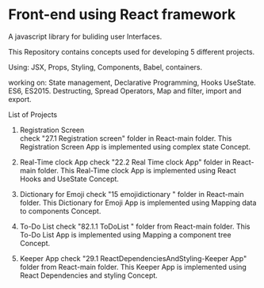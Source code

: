 # Front-end using React framework
 A javascript library for buliding user Interfaces.
 
 This Repository contains concepts used for developing 5  different projects.
 
 Using:
 JSX, Props, Styling, Components, Babel, containers. 
 
 working on: 
 State management, Declarative Programming, Hooks UseState.
 ES6, ES2015.
 Destructing, Spread Operators, Map and  filter, import and export.

 List of Projects
 1. Registration Screen  
 check "27.1 Registration screen" folder in React-main folder. This Registration Screen App is implemented using complex state Concept.
 
 
 2. Real-Time clock App
 check "22.2 Real Time clock App" folder in React-main folder. This Real-Time clock App is implemented using React Hooks and UseState Concept.
  
 3. Dictionary for Emoji
 check "15 emojidictionary " folder in React-main folder. This Dictionary for Emoji App is implemented using Mapping data to components  Concept.
 
 4. To-Do List
 check "82.1.1 ToDoList " folder from React-main folder. This To-Do List App is implemented using Mapping a component tree Concept.

 5. Keeper App 
 check "29.1 ReactDependenciesAndStyling-Keeper App" folder from React-main folder. This Keeper App is implemented using React Dependencies and styling Concept.
 
 

